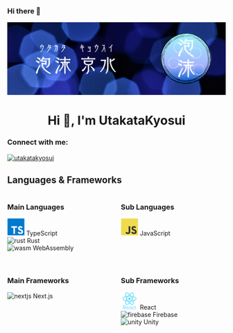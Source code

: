 ### Hi there 👋

<!--
**Tiamat-KIT/Tiamat-KIT** is a ✨ _special_ ✨ repository because its `README.md` (this file) appears on your GitHub profile.
-->

![header](./header.png)
<h1 align="center">Hi 👋, I'm UtakataKyosui</h1>

<h3 align="left">Connect with me:</h3>
<p align="left">
<a href="https://misskey.systems/@Utakata" target="blank">
  <img align="center" src="https://assets.misskey-hub.net/public/icon.png" alt="utakatakyosui" height="30" width="40" />
</a>
</p>

## Languages & Frameworks

<div style="display: flex; flex-wrap: wrap; gap: 20px;">
  <div style="flex: 1; min-width: 150px;">
    <h3>Main Languages</h3>
    <p>
      <img src="https://raw.githubusercontent.com/devicons/devicon/master/icons/typescript/typescript-original.svg" alt="typescript" width="40" height="40"/> TypeScript
      <br>
      <img src="https://prev.rust-lang.org/logos/rust-logo-64x64.png" alt="rust" width="40" height="40"/> Rust
      <br>
      <img src="https://webassembly.org/favicon.ico" alt="wasm" width="40" height="40"/> WebAssembly
    </p>
  </div>
  
  <div style="flex: 1; min-width: 150px;">
    <h3>Sub Languages</h3>
    <p>
      <img src="https://raw.githubusercontent.com/devicons/devicon/master/icons/javascript/javascript-original.svg" alt="javascript" width="40" height="40"/> JavaScript
    </p>
  </div>
</div>

<div style="display: flex; flex-wrap: wrap; gap: 20px; margin-top: 20px;">
  <div style="flex: 1; min-width: 150px;">
    <h3>Main Frameworks</h3>
    <p>
      <img src="https://cdn.brandfetch.io/id2alue-rx/theme/dark/idqNI71Hra.svg?c=1dxbfHSJFAPEGdCLU4o5B" alt="nextjs" width="40" height="40"/> Next.js
    </p>
  </div>
  
  <div style="flex: 1; min-width: 150px;">
    <h3>Sub Frameworks</h3>
    <p>
      <img src="https://raw.githubusercontent.com/devicons/devicon/master/icons/react/react-original-wordmark.svg" alt="react" width="40" height="40"/> React
      <br>
      <img src="https://firebase.google.com/images/brand-guidelines/logo-logomark.png" alt="firebase" width="40" height="40"/> Firebase
      <br>
      <img src="https://www.vectorlogo.zone/logos/unity3d/unity3d-icon.svg" alt="unity" width="40" height="40"/> Unity
    </p>
  </div>
</div>
